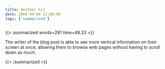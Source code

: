 ```yaml
---
title: Another hit
date: 2004-09-04 21:00:00
tags: ['summarized']
---
```


{{< summarized words=291 time=48.33 >}}

The writer of the blog post is able to see more vertical information on their screen at once, allowing them to browse web pages without having to scroll down as much.

{{< /summarized >}}